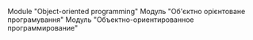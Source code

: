 Module "Object-oriented programming"
Модуль "Об'єктно орієнтоване програмування"
Модуль "Объектно-ориентированное программирование"
